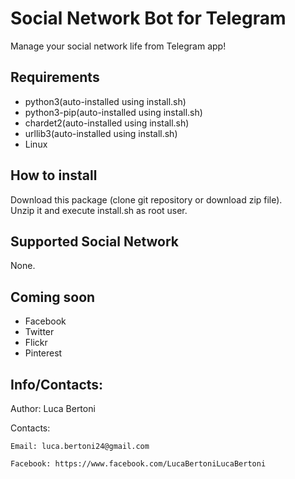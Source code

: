 # Social Network Bot for Telegram  
Manage your social network life from Telegram app!  

## Requirements

- python3(auto-installed using install.sh)  
- python3-pip(auto-installed using install.sh)  
- chardet2(auto-installed using install.sh)  
- urllib3(auto-installed using install.sh)  
- Linux

## How to install

Download this package (clone git repository or download zip file).  
Unzip it and execute install.sh as root user.

## Supported Social Network

None.

## Coming soon

- Facebook  
- Twitter
- Flickr  
- Pinterest  


## Info/Contacts:

Author: Luca Bertoni

Contacts:

	Email: luca.bertoni24@gmail.com

	Facebook: https://www.facebook.com/LucaBertoniLucaBertoni
